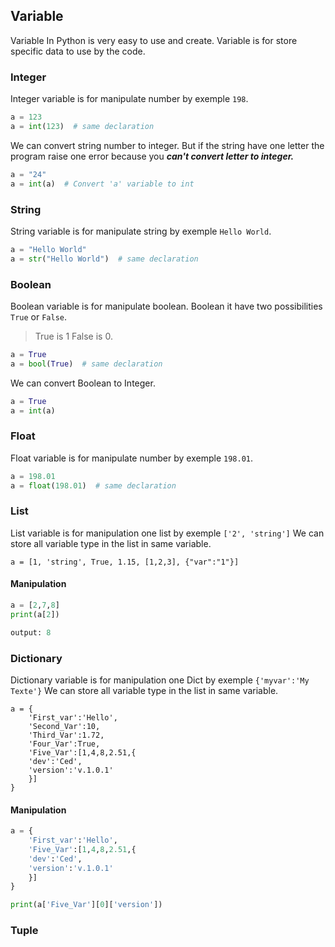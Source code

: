 ## Variable
Variable In Python is very easy to use and create.
Variable is for store specific data to use by the code.

### Integer
Integer variable is for manipulate number by exemple `198`.

```python
a = 123
a = int(123)  # same declaration
```

We can convert string number to integer.
But if the string have one letter the program raise one error because you
***can't convert letter to integer.***

```python
a = "24"
a = int(a)  # Convert 'a' variable to int
```

### String
String variable is for manipulate string by exemple `Hello World`.

```python
a = "Hello World"
a = str("Hello World")  # same declaration
```

### Boolean
Boolean variable is for manipulate boolean. Boolean it have two 
possibilities `True` or `False`.
>True is 1 False is 0.

```python
a = True
a = bool(True)  # same declaration
```

We can convert Boolean to Integer.

```python 
a = True
a = int(a)
```

### Float
Float variable is for manipulate number by exemple `198.01`.

```python
a = 198.01
a = float(198.01)  # same declaration
```

### List
List variable is for manipulation one list by exemple `['2', 'string']`
We can store all variable type in the list in same variable.

```pycon
a = [1, 'string', True, 1.15, [1,2,3], {"var":"1"}]
```

#### Manipulation

```python
a = [2,7,8]
print(a[2])

output: 8
```

### Dictionary
Dictionary variable is for manipulation one Dict by exemple `{'myvar':'My Texte'}`
We can store all variable type in the list in same variable.

```pycon
a = {
    'First_var':'Hello',
    'Second_Var':10,
    'Third_Var':1.72,
    'Four_Var':True,
    'Five_Var':[1,4,8,2.51,{
    'dev':'Ced',
    'version':'v.1.0.1'
    }]
}
```

#### Manipulation

```python
a = {
    'First_var':'Hello',
    'Five_Var':[1,4,8,2.51,{
    'dev':'Ced',
    'version':'v.1.0.1'
    }]
}

print(a['Five_Var'][0]['version'])
```
### Tuple